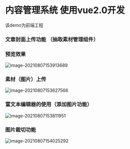













# 内容管理系统 使用vue2.0开发

该demo为前端工程

### 文章封面上传功能 （抽取素材管理组件）

 ### 预览效果

![image-20210807153913689](/Users/wangdongxu/Desktop/image-20210807153913689.png)

### 素材（图片）上传

![image-20210807153627566](/Users/wangdongxu/Desktop/image-20210807153627566.png)

### 富文本编辑器的使用（添加图片功能）

![image-20210807153811951](/Users/wangdongxu/Desktop/image-20210807153811951.png)

### 图片裁切功能

![image-20210807154025292](/Users/wangdongxu/Desktop/image-20210807154025292.png)
